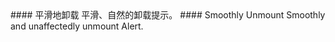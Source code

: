 <cn>
#### 平滑地卸载
平滑、自然的卸载提示。
</cn>

<us>
#### Smoothly Unmount
Smoothly and unaffectedly unmount Alert.
</us>
